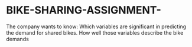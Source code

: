 # BIKE-SHARING-ASSIGNMENT-
The company wants to know:  Which variables are significant in predicting the demand for shared bikes. How well those variables describe the bike demands
